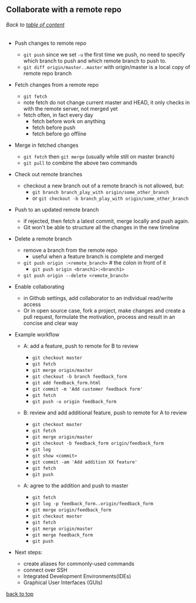 ## Collaborate with a remote repo
###### Back to [table of content](https://github.com/ShumzZ/LearningNotes/blob/master/Git/GitEssentialTraining-LinkedIn.MD#table-of-contents)


- Push changes to remote repo
  - `git push` since we set `-u` the first time we push, no need to specify which branch to push and which remote branch to push to.
  - `git diff origin/master..master` with origin/master is a local copy of remote repo branch

- Fetch changes from a remote repo
  - `git fetch`
  - note fetch do not change current master and HEAD, it only checks in with the remote server, not merged yet
  - fetch often, in fact every day
    - fetch before work on anything
    - fetch before push
    - fetch before go offline

- Merge in fetched changes
  - `git fetch` then `git merge` (usually while still on master branch)
  - `git pull` to combine the above two commands

- Check out remote branches
  - checkout a new branch out of a remote branch is not allowed, but:
    - `git branch branch_play_with origin/some_other_branch`
    - or `git checkout -b branch_play_with origin/some_other_branch`

- Push to an updated remote branch
  - if rejected, then fetch a latest commit, merge locally and push again.
  - Git won't be able to structure all the changes in the new timeline

- Delete a remote branch
  - remove a branch from the remote repo
    - useful when a feature branch is complete and merged
  - `git push origin :<remote_branch>` # the colon in front of it
    - `git push origin <branch1>:<branch1>`
  - `git push origin --delete <remote_branch>`

- Enable collaborating
  - in Github settings, add collaborator to an individual read/write access
  - Or in open source case, fork a project, make changes and create a pull request, formulate the motivation, process and result in an concise and clear way

- Example workflow
  - A: add a feature, push to remote for B to review
    - `git checkout master`
    - `git fetch`
    - `git merge origin/master`
    - `git checkout -b branch feedback_form`
    - `git add feedback_form.html`
    - `git commit -m 'Add customer feedback form'`
    - `git fetch`
    - `git push -u origin feedback_form`

  - B: review and add additional feature, push to remote for A to review

    - `git checkout master`
    - `git fetch`
    - `git merge origin/master`
    - `git checkout -b feedback_form origin/feedback_form`
    - `git log`
    - `git show <commit>`
    - `git commit -am 'Add addition XX feature'`
    - `git fetch`
    - `git push`

  - A: agree to the addition and push to master
    - `git fetch`
    - `git log -p feedback_form..origin/feedback_form`
    - `git merge origin/feedback_form`
    - `git checkout master`
    - `git fetch`
    - `git merge origin/master`
    - `git merge feedback_form`
    - `git push`

- Next steps:
  - create aliases for commonly-used commands
  - connect over SSH
  - Integrated Development Environments(IDEs)
  - Graphical User Interfaces (GUIs)

[back to top](#Collaborate-with-a-remote-repo)
